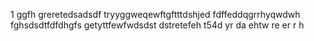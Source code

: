 1
ggfh
greretedsadsdf
tryyggweqewftgftttdshjed
fdffeddqgrrhyqwdwh
fghsdsdtfdfdhgfs
getyttfewfwdsdst
dstretefeh
t54d
yr
da
ehtw
re
er
r
h
